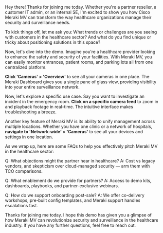 Hey there! Thanks for joining me today. Whether you're a partner reseller, a customer IT admin, or an internal SE, I'm excited to show you how Cisco Meraki MV can transform the way healthcare organizations manage their security and surveillance needs.

To kick things off, let me ask you: What trends or challenges are you seeing with customers in the healthcare sector? And what do you find unique or tricky about positioning solutions in this space?

Now, let's dive into the demo. Imagine you're a healthcare provider looking to enhance the safety and security of your facilities. With Meraki MV, you can easily monitor entrances, patient rooms, and parking lots all from one centralized platform.

**Click 'Cameras' > 'Overview'** to see all your cameras in one place. The Meraki Dashboard gives you a single pane of glass view, providing visibility into your entire surveillance network.

Now, let's explore a specific use case. Say you want to investigate an incident in the emergency room. **Click on a specific camera feed** to zoom in and playback footage in real-time. The intuitive interface makes troubleshooting a breeze.

Another key feature of Meraki MV is its ability to unify management across multiple locations. Whether you have one clinic or a network of hospitals, **navigate to 'Network-wide' > 'Cameras'** to see all your devices and settings in one location.

As we wrap up, here are some FAQs to help you effectively pitch Meraki MV in the healthcare sector:

Q: What objections might the partner hear in healthcare?
A: Cost vs legacy vendors, and skepticism over cloud-managed security — arm them with TCO comparisons.

Q: What enablement do we provide for partners?
A: Access to demo kits, dashboards, playbooks, and partner-exclusive webinars.

Q: How do we support onboarding post-sale?
A: We offer co-delivery workshops, pre-built config templates, and Meraki support handles escalations fast.

Thanks for joining me today. I hope this demo has given you a glimpse of how Meraki MV can revolutionize security and surveillance in the healthcare industry. If you have any further questions, feel free to reach out.